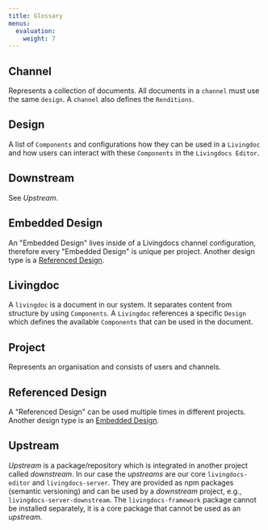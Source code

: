 ```yaml
---
title: Glossary
menus:
  evaluation:
    weight: 7
---
```


## Channel

Represents a collection of documents. All documents in a `channel` must use
the same `design`. A `channel` also defines the `Renditions`.

## Design

A list of `Components` and configurations how they can be used
in a `Livingdoc` and how users can interact with these `Components` in the
`Livingdocs Editor`.

## Downstream

See *Upstream*.

## Embedded Design

An "Embedded Design" lives inside of a Livingdocs channel configuration, therefore every "Embedded Design" is unique per project.
Another design type is a [Referenced Design](#referenced-design).

## Livingdoc

A `livingdoc` is a document in our system. It separates content from structure
by using `Components`. A `Livingdoc` references a specific `Design` which
defines the available `Components` that can be used in the document.

## Project

Represents an organisation and consists of users and channels.

## Referenced Design

A "Referenced Design" can be used multiple times in different projects.
Another design type is an [Embedded Design](#embedded-design).

## Upstream

*Upstream* is a package/repository which is integrated in another project called
*downstream*. In our case the *upstreams* are our core `livingdocs-editor` and
`livingdocs-server`. They are provided as npm packages (semantic versioning) and
can be used by a *downstream* project, e.g., `livingdocs-server-downstream`. The
`livingdocs-framework` package cannot be installed separately, it is a core
package that cannot be used as an *upstream*.
